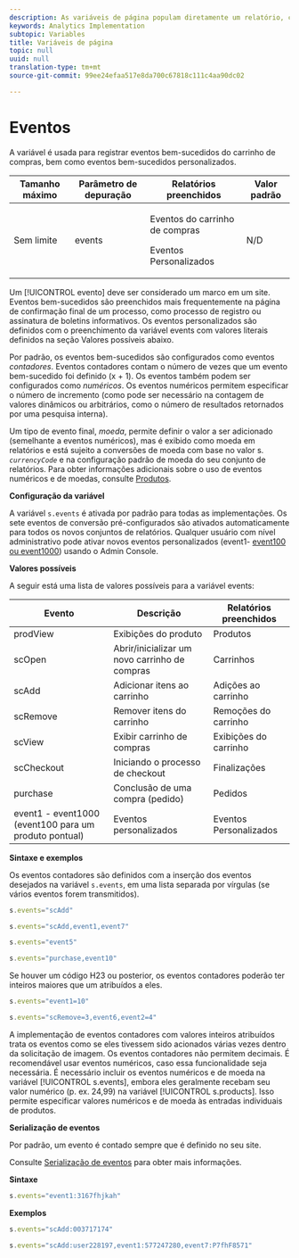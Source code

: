 ```yaml
---
description: As variáveis de página populam diretamente um relatório, como pageName, Propriedades de lista, Variáveis de lista, entre outros.
keywords: Analytics Implementation
subtopic: Variables
title: Variáveis de página
topic: null
uuid: null
translation-type: tm+mt
source-git-commit: 99ee24efaa517e8da700c67818c111c4aa90dc02

---
```




# Eventos

A variável é usada para registrar eventos bem-sucedidos do carrinho de compras, bem como eventos bem-sucedidos personalizados.


<!-- 

events.xml

 -->

<table id="table_9EB9D08C80544CD68C4B1A2012440472"> 
 <thead> 
  <tr> 
   <th class="entry"> Tamanho máximo </th> 
   <th class="entry"> Parâmetro de depuração </th> 
   <th class="entry"> Relatórios preenchidos </th> 
   <th class="entry"> Valor padrão </th> 
  </tr> 
 </thead>
 <tbody> 
  <tr> 
   <td> Sem limite </td> 
   <td> events </td> 
   <td> <p>Eventos do carrinho de compras </p> <p>Eventos Personalizados </p> </td> 
   <td> N/D </td> 
  </tr> 
 </tbody> 
</table>

Um [!UICONTROL evento] deve ser considerado um marco em um site. Eventos bem-sucedidos são preenchidos mais frequentemente na página de confirmação final de um processo, como processo de registro ou assinatura de boletins informativos. Os eventos personalizados são definidos com o preenchimento da variável events com valores literais definidos na seção Valores possíveis abaixo.

Por padrão, os eventos bem-sucedidos são configurados como eventos *contadores*. Eventos contadores contam o número de vezes que um evento bem-sucedido foi definido (x + 1). Os eventos também podem ser configurados como *numéricos*. Os eventos numéricos permitem especificar o número de incremento (como pode ser necessário na contagem de valores dinâmicos ou arbitrários, como o número de resultados retornados por uma pesquisa interna).

Um tipo de evento final, *moeda*, permite definir o valor a ser adicionado (semelhante a eventos numéricos), mas é exibido como moeda em relatórios e está sujeito a conversões de moeda com base no valor s. *`currencyCode`* e na configuração padrão de moeda do seu conjunto de relatórios. Para obter informações adicionais sobre o uso de eventos numéricos e de moedas, consulte [Produtos](/help/implement/js-implementation/page-variables/page-variables.md).

**Configuração da variável**

A variável `s.events` é ativada por padrão para todas as implementações. Os sete eventos de conversão pré-configurados são ativados automaticamente para todos os novos conjuntos de relatórios. Qualquer usuário com nível administrativo pode ativar novos eventos personalizados (event1- [event100 ou event1000](/help/implement/js-implementation/page-variables/page-variables.md)) usando o Admin Console.

**Valores possíveis**

A seguir está uma lista de valores possíveis para a variável events:

| Evento | Descrição | Relatórios preenchidos |
|---|---|---|
| prodView | Exibições do produto | Produtos |
| scOpen | Abrir/inicializar um novo carrinho de compras | Carrinhos |
| scAdd | Adicionar itens ao carrinho | Adições ao carrinho |
| scRemove | Remover itens do carrinho | Remoções do carrinho |
| scView | Exibir carrinho de compras | Exibições do carrinho |
| scCheckout | Iniciando o processo de checkout | Finalizações |
| purchase | Conclusão de uma compra (pedido) | Pedidos |
| event1 - event1000 (event100 para um produto pontual) | Eventos personalizados | Eventos Personalizados |

**Sintaxe e exemplos**

Os eventos contadores são definidos com a inserção dos eventos desejados na variável `s.events`, em uma lista separada por vírgulas (se vários eventos forem transmitidos).

```js
s.events="scAdd"
```

```js
s.events="scAdd,event1,event7"
```

```js
s.events="event5"
```

```js
s.events="purchase,event10"
```

Se houver um código H23 ou posterior, os eventos contadores poderão ter inteiros maiores que um atribuídos a eles.

```js
s.events="event1=10"
```

```js
s.events="scRemove=3,event6,event2=4"
```

A implementação de eventos contadores com valores inteiros atribuídos trata os eventos como se eles tivessem sido acionados várias vezes dentro da solicitação de imagem. Os eventos contadores não permitem decimais. É recomendável usar eventos numéricos, caso essa funcionalidade seja necessária.
É necessário incluir os eventos numéricos e de moeda na variável [!UICONTROL s.events], embora eles geralmente recebam seu valor numérico (p. ex. 24,99) na variável [!UICONTROL s.products]. Isso permite especificar valores numéricos e de moeda às entradas individuais de produtos.

**Serialização de eventos**

Por padrão, um evento é contado sempre que é definido no seu site.

Consulte [Serialização de eventos](/help/implement/js-implementation/event-serialization.md) para obter mais informações.

**Sintaxe**

```js
s.events="event1:3167fhjkah"
```

**Exemplos**

```js
s.events="scAdd:003717174"
```

```js
s.events="scAdd:user228197,event1:577247280,event7:P7fhF8571"
```
